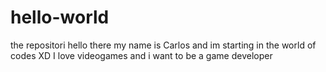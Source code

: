 # hello-world
the repositori
hello there my name is Carlos and im starting in the world of codes XD 
I love videogames and i want to be a game developer 
